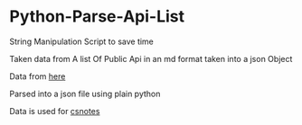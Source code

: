 # Python-Parse-Api-List

String Manipulation Script to save time

Taken data from A list Of Public Api in an md format taken into a json Object

Data from [here](https://github.com/NikSchaefer/public-apis)

Parsed into a json file using plain python

Data is used for [csnotes](https://github.com/NikSchaefer/csnotes)
